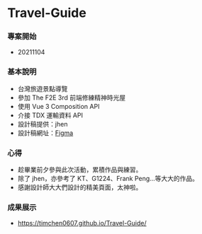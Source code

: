 # Travel-Guide

### 專案開始

- 20211104

### 基本說明

- 台灣旅遊景點導覽
- 參加 The F2E 3rd 前端修練精神時光屋
- 使用 Vue 3 Composition API
- 介接 TDX 運輸資料 API
- 設計稿提供：jhen
- 設計稿網址：[Figma](https://www.figma.com/file/fnHynjl6HHHCcqay2C4KVn)

### 心得

- 趁畢業前夕參與此次活動，累積作品與練習。
- 除了 jhen，亦參考了 KT、G1224、Frank Peng...等大大的作品。
- 感謝設計師大大們設計的精美頁面，太神啦。

### 成果展示

- https://timchen0607.github.io/Travel-Guide/
